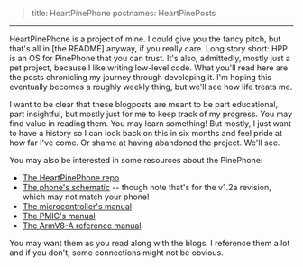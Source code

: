 > title: HeartPinePhone
> postnames: HeartPinePosts
---

HeartPinePhone is a project of mine.
I could give you the fancy pitch, but that's all in [the README] anyway, if you really care.
Long story short: HPP is an OS for PinePhone that you can trust.
It's also, admittedly, mostly just a pet project, because I like writing low-level code.
What you'll read here are the posts chronicling my journey through developing it.
I'm hoping this eventually becomes a roughly weekly thing, but we'll see how life treats me.

I want to be clear that these blogposts are meant to be part educational, part insightful, but mostly just for me to keep track of my progress.
You may find value in reading them.
You may learn something!
But mostly, I just want to have a history so I can look back on this in six months and feel pride at how far I've come.
Or shame at having abandoned the project.
We'll see.

You may also be interested in some resources about the PinePhone:

- [The HeartPinePhone repo][repo]
- [The phone's schematic][schematic] -- though note that's for the v1.2a revision, which may not match your phone!
- [The microcontroller's manual][cpu-manual]
- [The PMIC's manual][pmic-manual]
- [The ArmV8-A reference manual][arm-manual]

You may want them as you read along with the blogs.
I reference them a lot and if you don't, some connections might not be obvious.

  [repo]: https://github.com/nic-hartley/HeartPinePhone
  [cpu-manual]: http://files.pine64.org/doc/datasheet/pine64/Allwinner_A64_User_Manual_V1.0.pdf
  [schematic]: http://files.pine64.org/doc/PinePhone/PinePhone%20v1.2a%20Released%20Schematic.pdf
  [pmic-manual]: http://files.pine64.org/doc/datasheet/pine64/AXP803_Datasheet_V1.0.pdf
  [arm-manual]: https://documentation-service.arm.com/static/5f20515cbb903e39c84dc459

